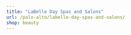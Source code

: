 ```yaml
---
title: "LaBelle Day Spas and Salons"
url: /palo-alto/labelle-day-spas-and-salons/
shop: beauty
---
```

